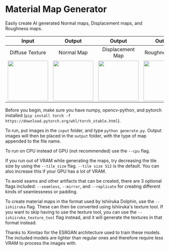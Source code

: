 # Material Map Generator

Easily create AI generated Normal maps, Displacement maps, and Roughness maps.

|Input|Output|Output|Output|
|:-:|:-:|:-:|:-:|
|Diffuse Texture|Normal Map|Displacement Map|Roughness Map|
|<img src="./input/example.png" width="128" height="128">|<img src="./output/example_Normal.png" width="128" height="128">|<img src="./output/example_Displacement.png" width="128" height="128">|<img src="./output/example_Roughness.png" width="128" height="128">|

Before you begin, make sure you have numpy, opencv-python, and pytorch installed (`pip install torch -f https://download.pytorch.org/whl/torch_stable.html`).

To run, put images in the `input` folder, and type `python generate.py`. Output images will then be placed in the `output` folder, with the type of map appended to the file name.

To run on CPU instead of GPU (not recommended) use the `--cpu` flag.

If you run out of VRAM while generating the maps, try decreasing the tile size by using the `--tile_size` flag. `--tile size 512` is the default. You can also increase this if your GPU has a lot of VRAM.

To avoid seams and other artifacts that can be created, there are 3 optional flags included: `--seamless`, `--mirror`, and `--replicate` for creating different kinds of seamlessness or padding.

To create material maps in the format used by Ishiiruka Dolphin, use the `--ishiiruka` flag. These can then be converted using Ishiiruka's texture tool. If you want to skip having to use the texture tool, you can use the `--ishiiruka_texture_tool` flag instead, and it will generate the textures in that format instead.

Thanks to Xinntao for the ESRGAN architecture used to train these models. The included models are lighter than regular ones and therefore require less VRAM to process the images with.
